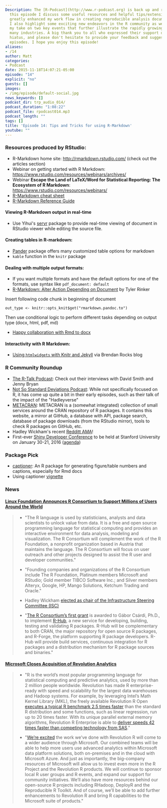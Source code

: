 ```yaml
---
Description: The [R-Podcast](http://www.r-podcast.org) is back up and running! In
  this episode I discuss some useful resources and helpful tips/extensions that have
  greatly enhanced my work flow in creating reproducible analysis documents via R-Markdown.
  I also highlight some exciting new endeavors in the R community as well as provide
  my take on two key events that further illustrate the rapidly growing use of R across
  many industries. A big thank you to all who expressed their support during the extended
  hiatus, and please don't hesitate to provide your feedback and suggestions for future
  episodes. I hope you enjoy this episode!
aliases:
- /14
author: Matt
categories:
- Podcast
date: 2015-11-18T14:07:21-05:00
episode: "14"
explicit: "no"
guests: []
images:
- /img/episode/default-social.jpg
news_keywords: []
podcast_dir: trp_audio_014/
podcast_duration: "1:08:22"
podcast_file: rpodcast014.mp3
podcast_length: ""
tags: []
title: 'Episode 14: Tips and Tricks for using R-Markdown'
youtube: ""
---
```


### Resources produced by RStudio:

-   R-Markdown home site: <http://rmarkdown.rstudio.com/> (check out the articles section)
-   Webinar on getting started with R Markdown: <https://www.rstudio.com/resources/webinars/archives/>
-   Webinar **Escape the Land of LaTeX/Word for Statistical Reporting: The Ecosystem of R Markdown**: <https://www.rstudio.com/resources/webinars/>
-   [R-Markdown cheat sheet](https://www.rstudio.com/wp-content/uploads/2015/02/rmarkdown-cheatsheet.pdf)
-   [R-Markdown Reference Guide](https://www.rstudio.com/wp-content/uploads/2015/03/rmarkdown-reference.pdf)

#### Viewing R-Markdown output in real-time

-   Use Yihui's [servr](https://github.com/yihui/servr) package to provide real-time viewing of document in RStudio viewer while editing the source file.

#### Creating tables in R-markdown:

-   [Pander](https://rapporter.github.io/pander/) package offers many customized table options for markdown
-   `kable` function in the `knitr` package

#### Dealing with multiple output formats:

-   If you want multiple formats and have the default options for one of the formats, use syntax like `pdf_document: default`
-   [R-Markdown: Alter Action Depending on Document](https://trinkerrstuff.wordpress.com/2014/11/18/rmarkdown-alter-action-depending-on-document/) by Tyler Rinker

Insert following code chunk in beginning of document

```{r}
out_type <- knitr::opts_knit$get("rmarkdown.pandoc.to") 
```

Then use conditional logic to perform different tasks depending on output type (docx, html, pdf, md)

-   [Happy collaboration with Rmd to docx](http://rmarkdown.rstudio.com/articles_docx.html)

#### Interactivity with R Markdown:

-   [Using `htmlwidgets` with Knitr and Jekyll](http://brendanrocks.com/htmlwidgets-knitr-jekyll/) via Brendan Rocks blog

### R Community Roundup

-   [The R-Talk Podcast](http://rtalk.org/): Check out their interviews with David Smith and Jenny Bryan
-   [Not So Standard Deviations Podcast](https://soundcloud.com/nssd-podcast): While not specifically focused on R, it has come up quite a bit in their early episodes, such as their talk of the impact of the "Hadleyverse"
-   [METACRAN](http://www.r-pkg.org/): METACRAN is a (somewhat integrated) collection of small services around the CRAN repository of R packages. It contains this website, a mirror at GitHub, a database with API, package search, database of package downloads (from the RStudio mirror), tools to check R packages on GitHub, etc.
-   Hadley Wickham's recent [Redditt AMA](https://www.reddit.com/r/dataisbeautiful/comments/3mp9r7/im_hadley_wickham_chief_scientist_at_rstudio_and/)!
-   First-ever [Shiny Developer Conference](http://blog.rstudio.org/2015/10/29/shiny-developer-conference-stanford-university-january-2016/) to be held at Stanford University on January 30-21, 2016 ([agenda](http://shiny2016.eventbrite.com/))

### Package Pick

-   [captioner](https://github.com/adletaw/captioner): An R package for generating figure/table numbers and captions, especially for Rmd docs
-   Using captioner [vignette](https://cran.rstudio.com/web/packages/captioner/vignettes/using_captioner.html)

### News

#### [Linux Foundation Announces R Consortium to Support Millions of Users Around the World](https://www.r-consortium.org/news/announcement/2015/06/linux-foundation-announces-r-consortium-support-millions-users-around)

> -   "The R language is used by statisticians, analysts and data
>     scientists to unlock value from data. It is a free and open source
>     programming language for statistical computing and provides an
>     interactive environment for data analysis, modeling
>     and visualization. The R Consortium will complement the work of
>     the R Foundation, a nonprofit organization based in Austria that
>     maintains the language. The R Consortium will focus on user
>     outreach and other projects designed to assist the R user and
>     developer communities."
>
> -   "Founding companies and organizations of the R Consortium include
>     The R Foundation, Platinum members Microsoft and RStudio; Gold
>     member TIBCO Software Inc.; and Silver members Alteryx, Google,
>     HP, Mango Solutions, Ketchum Trading and Oracle."
>
> -   Hadley Wickham [elected as chair of the Infrastructure Steering
>     Committee (ISC)](https://www.r-consortium.org/news/blogs/2015/09/r-consortium-infrastructure-steering-committee-isc-elects-chair)
>
> -   "[The R Consortium’s first
>     grant](https://www.r-consortium.org/news/announcement/2015/11/r-consortium-awards-first-grant-help-advance-popular-programming-language)
>     is awarded to Gábor Csárdi, Ph.D., to implement
>     [R-Hub](https://github.com/r-hub/proposal), a new service for
>     developing, building, testing and validating R packages. R-Hub
>     will be complementary to both CRAN, the major repository for open
>     source R packages, and R-Forge, the platform supporting R
>     package developers. R-Hub will provide build services, continuous
>     integration for R packages and a distribution mechanism for R
>     package sources and binaries."
>

#### [Microsoft Closes Acquisition of Revolution Analytics](http://blogs.technet.com/b/machinelearning/archive/2015/04/06/microsoft-closes-acquisition-of-revolution-analytics.aspx)

> -   "R is the world’s most popular programming language for
>     statistical computing and predictive analytics, used by more than
>     2 million people worldwide. Revolution has made R enterprise-ready
>     with speed and scalability for the largest data warehouses and
>     Hadoop systems. For example, by leveraging Intel’s Math Kernel
>     Library (MKL), the freely available Revolution R Open [executes a
>     typical R benchmark 2.5 times
>     faster](http://blog.revolutionanalytics.com/2014/10/revolution-r-open-mkl.html)
>     than the standard R distribution and some functions, such as
>     linear regression, run up to 20 times faster. With its unique
>     parallel external memory algorithms, Revolution R Enterprise is
>     able to [deliver speeds 42 times faster than competing technology
>     from
>     SAS](http://www.revolutionanalytics.com/sites/default/files/revolution-analytics-sas-benchmark-whitepaper-mar2014.pdf)."
>
> -   "[We’re
>     excited](http://blog.revolutionanalytics.com/2015/01/revolution-acquired.html)
>     the work we’ve done with Revolution R will come to a wider
>     audience through Microsoft. Our combined teams will be able to
>     help more users use advanced analytics within Microsoft data
>     platform solutions, both on-premises and in the cloud with
>     Microsoft Azure. And just as importantly, the big-company
>     resources of Microsoft will allow us to invest even more in the R
>     Project and the Revolution R products. We will continue to sponsor
>     local R user groups and R events, and expand our support for
>     community initiatives. We’ll also have more resources behind our
>     open-source R projects including RHadoop, DeployR and the
>     Reproducible R Toolkit. And of course, we’ll be able to add
>     further enhancements to Revolution R and bring R capabilities to
>     the Microsoft suite of products."